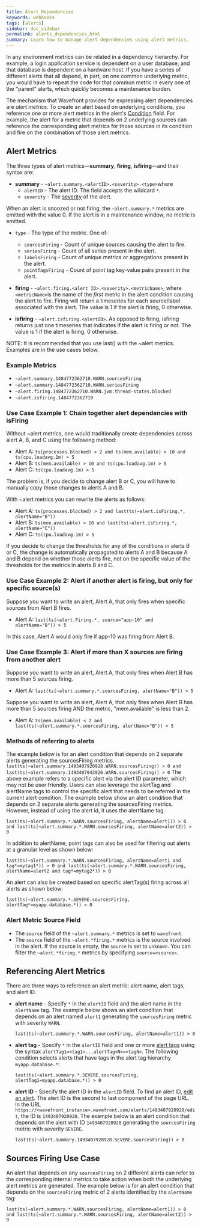 ```yaml
---
title: Alert Dependencies
keywords: webhooks
tags: [alerts]
sidebar: doc_sidebar
permalink: alerts_dependencies.html
summary: Learn how to manage alert dependencies using alert metrics.
---
```


In any environment metrics can be related in a dependency hierarchy. For example, a login application service is dependent on a user database, and that database is dependent on a hardware host. If you have a series of different alerts that all depend, in part, on one common underlying metric, you would have to repeat the code for that common metric in every one of the "parent" alerts, which quickly becomes a maintenance burden.

The mechanism that Wavefront provides for expressing alert dependencies are _alert metrics_. To create an alert based on underlying conditions, you reference one or more alert metrics in the alert's [Condition](alerts_managing.html#alert-properties) field. For example, the alert for a metric that depends on 2 underlying sources can reference the corresponding alert metrics for those sources in its condition and fire on the combination of those alert metrics.

## Alert Metrics

The three types of alert metrics&mdash;**summary**, **firing**, **isfiring**&mdash;and their syntax are:

- **summary** - `~alert.summary.<alertID>.<severity>.<type>`where 
  - `alertID` - The alert ID. The field accepts the wildcard `*`.
  - `severity` - The [severity](alerts_managing.html#alert-properties) of the alert.

When an alert is snoozed or not firing, the `~alert.summary.*` metrics are emitted with the value 0. If the alert is in a maintenance window, no metric is emitted.
  - `type` - The type of the metric. One of:
    - `sourcesFiring` - Count of unique sources causing the alert to fire.
    - `seriesFiring` - Count of all series present in the alert.
    - `labelsFiring` - Count of unique metrics or aggregations present in the alert.
    - `pointTagsFiring` - Count of point tag key-value pairs present in the alert.
    
- **firing** - `~alert.firing.<alert ID>.<severity>.<metricName>`, where `<metricName>`is the name of the _first_ metric in the alert condition causing the alert to fire. Firing will return a timeseries for each source/label associated with the alert. The value is 1 if the alert is firing, 0 otherwise. 
- **isfiring** - `~alert.isfiring.<alertID>`. As opposed to firing, isfiring returns just one timeseries that indicates if the alert is firing or not. The value is 1 if the alert is firing, 0 otherwise.



NOTE: It is recommended that you use last() with the ~alert metrics. Examples are in the use cases below.

### Example Metrics

- `~alert.summary.1484772362710.WARN.sourcesFiring`
- `~alert.summary.1484772362710.WARN.seriesFiring`
- `~alert.firing.1484772362710.WARN.jvm.thread-states.blocked`
- `~alert.isfiring.1484772362710`

### Use Case Example 1: Chain together alert dependencies with isFiring

Without ~alert metrics, one would traditionally create dependencies across alert A, B, and C using the following method:

- Alert A: `ts(processes.blocked) > 2 and ts(mem.available) > 10 and ts(cpu.loadavg.1m) > 5`
- Alert B: `ts(mem.available) > 10 and ts(cpu.loadavg.1m) > 5`
- Alert C: `ts(cpu.loadavg.1m) > 5`

The problem is, if you decide to change alert B or C, you will have to manually copy those changes to alerts A and B. 

With ~alert metrics you can rewrite the alerts as follows:

- Alert A: `ts(processes.blocked) > 2 and last(ts(~alert.isFiring.*, alertName="B"))`
- Alert B: `ts(mem.available) > 10 and last(ts(~alert.isFiring.*, alertName="C"))`
- Alert C: `ts(cpu.loadavg.1m) > 5`

If you decide to change the thresholds for any of the conditions in alerts B or C, the change is automatically propagated to alerts A and B because A and B depend on whether those alerts fire, not on the specific value of the thresholds for the metrics in alerts B and C.

### Use Case Example 2: Alert if another alert is firing, but only for specific source(s)

Suppose you want to write an alert, Alert A, that only fires when specific sources from Alert B fires.

- Alert A: `last(ts(~alert.Firing.*, source="app-10" and alertName="B")) > 5`

In this case, Alert A would only fire if app-10 was firing from Alert B.

### Use Case Example 3: Alert if more than X sources are firing from another alert

Suppose you want to write an alert, Alert A, that only fires when Alert B has more than 5 sources firing.

- Alert A: `last(ts(~alert.summary.*.sourcesFiring, alertName="B")) > 5`

Suppose you want to write an alert, Alert A, that only fires when Alert B has more than 5 sources firing AND the metric, "mem.available" is less than 2.

- Alert A: `ts(mem.available) < 2 and last(ts(~alert.summary.*.sourcesFiring, alertName="B")) > 5`

### Methods of referring to alerts
The example below is for an alert condition that depends on 2 separate alerts generating the sourcesFiring metrics.
`last(ts(~alert.summary.1493407920928.WARN.sourcesFiring)) > 0 and last(ts(~alert.summary.1493407943926.WARN.sourcesFiring)) > 0`
The above example refers to a specific alert via the alert ID parameter, which may not be user friendly. Users can also leverage the alertTag<N> and alertName tags to control the specific alert that needs to be referred in the current alert condition. The example below show an alert condition that depends on 2 separate alerts generating the sourcesFiring metrics. However, instead of using the alert id, it uses the alertName tag.

`last(ts(~alert.summary.*.WARN.sourcesFiring, alertName=alert1)) > 0 and last(ts(~alert.summary.*.WARN.sourcesFiring, alertName=alert2)) > 0`

In addition to alertName, point tags can also be used for filtering out alerts at a granular level as shown below:

`last(ts(~alert.summary.*.WARN.sourcesFiring, alertName=alert1 and tag*=mytag1*)) > 0 and last(ts(~alert.summary.*.WARN.sourcesFiring, alertName=alert2 and tag*=mytag2*)) > 0`

An alert can also be created based on specific alertTag(s) firing across all alerts as shown below:

`last(ts(~alert.summary.*.SEVERE.sourcesFiring,  alertTag*=myapp.database.*)) > 0`


### Alert Metric Source Field

- The `source` field of the `~alert.summary.*` metrics is set to `wavefront`. 
- The `source` field of the `~alert.*firing.*` metrics is the source involved in the alert. If the source is empty, the `source` is set to `unknown`. You can filter the `~alert.*firing.*` metrics by specifying `source=<source>`. 

## Referencing Alert Metrics

There are three ways to reference an alert metric: alert name, alert tags, and alert ID.

- **alert name** - Specify `*` in the `alertID` field and the alert name in the `alertName` tag. The example below shows an alert condition that depends on an alert named `alert1` generating the `sourcesFiring` metric with severity `WARN`.

  ```
  last(ts(~alert.summary.*.WARN.sourcesFiring, alertName=alert1)) > 0
  ```

- **alert tag** - Specify  `*` in the `alertID` field and one or more [alert tags](tags_overview.html) using the syntax `alertTag1=<tag1>...alertTag<N>=<tagN>`. The following condition selects alerts that have tags in the alert tag hierarchy `myapp.database.*`: 

  ```
  last(ts(~alert.summary.*.SEVERE.sourcesFiring, alertTag1=myapp.database.*)) > 0
  ```

- **alert ID** - Specify the alert ID in the `alertID` field. To find an alert ID, [edit an alert](alerts_managing.html#editing-an-alert). The alert ID is the second to last component of the page URL. In the URL `https://<wavefront_instance>.wavefront.com/alerts/1493407920928/edit`, the ID is `1493407920928`. The example below is an alert condition that depends on the alert with ID `1493407920928` generating the `sourcesFiring` metric with severity `SEVERE`.

  ```
  last(ts(~alert.summary.1493407920928.SEVERE.sourcesFiring)) > 0
  ```
  
## Sources Firing Use Case

An alert that depends on any `sourcesFiring` on 2 different alerts can refer to the corresponding internal metrics to take action when both the underlying alert metrics are generated. The example below is for an alert condition that depends on the `sourcesFiring` metric of 2 alerts identified by the `alertName` tag:

```
last(ts(~alert.summary.*.WARN.sourcesFiring, alertName=alert1)) > 0 and last(ts(~alert.summary.*.WARN.sourcesFiring, alertName=alert2)) > 0
```

